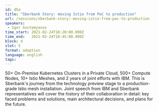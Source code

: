 ```yaml
---
id: d5a
title: "Sberbank Story: moving Istio from PoC to production"
url: /sessions/sberbank-story:-moving-istio-from-poc-to-production
speakers:
 - Igor Gustomyasov
time_start: 2021-02-24T18:20:00.000Z
time_end:   2021-02-24T18:45:00.000Z
block: d
slot: 5
format: adoption
language: english
tags:
---
```


50+ On-Premise Kubernetes Clusters in a Private Cloud, 500+ Compute Nodes, 10+ Istio Meshes, and 2 years of joint efforts with IBM.  This is Sberbank's journey from the technology preview stage to a production-grade Istio mesh installation. Joint speech from IBM and Sberbank representatives will cover the history of their collaboration in detail: key faced problems and solutions, main architectural decisions, and plans for the future.
